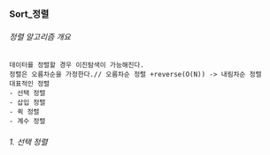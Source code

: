 ### Sort_정렬

###### 정렬 알고리즘 개요
    데이터를 정렬할 경우 이진탐색이 가능해진다.
    정렬은 오름차순을 가정한다.// 오름차순 정렬 +reverse(O(N)) -> 내림차순 정렬
    대표적인 정렬
    - 선택 정렬
    - 삽입 정렬
    - 퀵 정렬
    - 계수 정렬

###### 1. 선택 정렬
